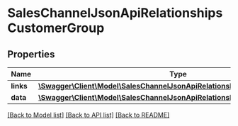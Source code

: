 # SalesChannelJsonApiRelationshipsCustomerGroup

## Properties
Name | Type | Description | Notes
------------ | ------------- | ------------- | -------------
**links** | [**\Swagger\Client\Model\SalesChannelJsonApiRelationshipsCustomerGroupLinks**](SalesChannelJsonApiRelationshipsCustomerGroupLinks.md) |  | [optional] 
**data** | [**\Swagger\Client\Model\SalesChannelJsonApiRelationshipsCustomerGroupData**](SalesChannelJsonApiRelationshipsCustomerGroupData.md) |  | [optional] 

[[Back to Model list]](../../README.md#documentation-for-models) [[Back to API list]](../../README.md#documentation-for-api-endpoints) [[Back to README]](../../README.md)

